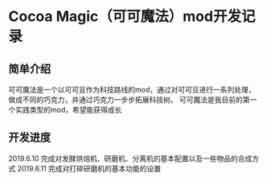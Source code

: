 # Cocoa Magic（可可魔法）mod开发记录

## 简单介绍
可可魔法是一个以可可豆作为科技路线的mod，通过对可可豆进行一系列处理，做成不同的巧克力，并通过巧克力一步步拓展科技树。
可可魔法是我目前的第一个实践类型的mod，希望能获得成长

## 开发进度
2019.6.10 完成对发酵烘焙机、研磨机、分离机的基本配置以及一些物品的合成方式
2019.6.11 完成对打碎研磨机的基本功能的设置